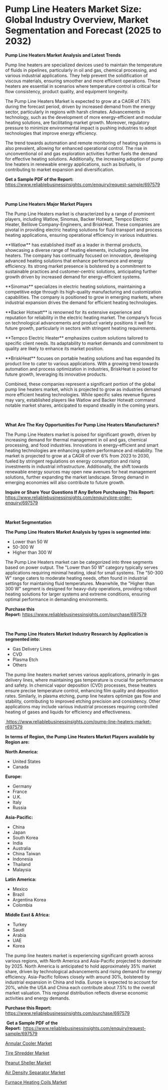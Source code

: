 <p><h1>Pump Line Heaters Market Size: Global Industry Overview, Market Segmentation and Forecast (2025 to 2032)</h1></p><p><strong>Pump Line Heaters Market Analysis and Latest Trends</strong></p>
<p><p>Pump line heaters are specialized devices used to maintain the temperature of fluids in pipelines, particularly in oil and gas, chemical processing, and various industrial applications. They help prevent the solidification of viscous materials, ensuring smoother and more efficient operations. These heaters are essential in scenarios where temperature control is critical for flow consistency, product quality, and equipment longevity.</p><p>The Pump Line Heaters Market is expected to grow at a CAGR of 7.6% during the forecast period, driven by increased demand from the energy sector, particularly in regions with harsh climates. Advancements in technology, such as the development of more energy-efficient and modular heating solutions, are facilitating market growth. Moreover, regulatory pressure to minimize environmental impact is pushing industries to adopt technologies that improve energy efficiency.</p><p>The trend towards automation and remote monitoring of heating systems is also prevalent, allowing for enhanced operational control. The rise in unconventional oil and gas exploration activities further fuels the demand for effective heating solutions. Additionally, the increasing adoption of pump line heaters in renewable energy applications, such as biofuels, is contributing to market expansion and diversification.</p></p>
<p><strong>Get a Sample PDF of the Report:&nbsp;</strong> <a href="https://www.reliablebusinessinsights.com/enquiry/request-sample/697579?utm_campaign=1091&utm_medium=2&utm_source=Github&utm_content=ia&utm_term=17022025&utm_id=pump-line-heaters">https://www.reliablebusinessinsights.com/enquiry/request-sample/697579</a></p>
<p>&nbsp;</p>
<p><strong>Pump Line Heaters Major Market Players</strong></p>
<p><p>The Pump Line Heaters market is characterized by a range of prominent players, including Watlow, Sinomas, Backer Hotwatt, Tempco Electric Heater, Belilove Company-Engineers, and BriskHeat. These companies are pivotal in providing electric heating solutions for fluid transport and process heating applications, ensuring operational efficiency in various industries.</p><p>**Watlow** has established itself as a leader in thermal products, showcasing a diverse range of heating elements, including pump line heaters. The company has continually focused on innovation, developing advanced heating solutions that enhance performance and energy efficiency. Its strong market presence is bolstered by a commitment to sustainable practices and customer-centric solutions, anticipating further growth driven by increased demand for energy-efficient systems.</p><p>**Sinomas** specializes in electric heating solutions, maintaining a competitive edge through its high-quality manufacturing and customization capabilities. The company is positioned to grow in emerging markets, where industrial expansion drives the demand for efficient heating technologies.</p><p>**Backer Hotwatt** is renowned for its extensive experience and reputation for reliability in the electric heating market. The company’s focus on technological advancements and product variety positions it well for future growth, particularly in sectors with stringent heating requirements.</p><p>**Tempco Electric Heater** emphasizes custom solutions tailored to specific client needs. Its adaptability to market demands and commitment to quality are likely to enhance its market position.</p><p>**BriskHeat** focuses on portable heating solutions and has expanded its product line to cater to various applications. With a growing trend towards automation and process optimization in industries, BriskHeat is poised for future growth, leveraging its innovative products.</p><p>Combined, these companies represent a significant portion of the global pump line heaters market, which is projected to grow as industries demand more efficient heating technologies. While specific sales revenue figures may vary, established players like Watlow and Backer Hotwatt command notable market shares, anticipated to expand steadily in the coming years.</p></p>
<p>&nbsp;</p>
<p><strong>What Are The Key Opportunities For Pump Line Heaters Manufacturers?</strong></p>
<p><p>The Pump Line Heaters market is poised for significant growth, driven by increasing demand for thermal management in oil and gas, chemical processing, and food industries. Innovations in energy-efficient and smart heating technologies are enhancing system performance and reliability. The market is projected to grow at a CAGR of over 6% from 2023 to 2030, fueled by stringent regulations on energy consumption and rising investments in industrial infrastructure. Additionally, the shift towards renewable energy sources may open new avenues for heat management solutions, further expanding the market landscape. Strong demand in emerging economies will also contribute to future growth.</p></p>
<p><strong>Inquire or Share Your Questions If Any Before Purchasing This Report:</strong> <a href="https://www.reliablebusinessinsights.com/enquiry/pre-order-enquiry/697579?utm_campaign=1091&utm_medium=2&utm_source=Github&utm_content=ia&utm_term=17022025&utm_id=pump-line-heaters">https://www.reliablebusinessinsights.com/enquiry/pre-order-enquiry/697579</a></p>
<p>&nbsp;</p>
<p><strong>Market Segmentation</strong></p>
<p><strong>The Pump Line Heaters Market Analysis by types is segmented into:</strong></p>
<p><ul><li>Lower than 50 W</li><li>50-300 W</li><li>Higher than 300 W</li></ul></p>
<p><p>The Pump Line Heaters market can be categorized into three segments based on power output. The "Lower than 50 W" category typically serves applications requiring minimal heating, ideal for small systems. The "50-300 W" range caters to moderate heating needs, often found in industrial settings for maintaining fluid temperatures. Meanwhile, the "Higher than 300 W" segment is designed for heavy-duty operations, providing robust heating solutions for larger systems and extreme conditions, ensuring optimal performance in demanding environments.</p></p>
<p><strong>Purchase this Report:&nbsp;</strong><a href="https://www.reliablebusinessinsights.com/purchase/697579?utm_campaign=1091&utm_medium=2&utm_source=Github&utm_content=ia&utm_term=17022025&utm_id=pump-line-heaters">https://www.reliablebusinessinsights.com/purchase/697579</a></p>
<p>&nbsp;</p>
<p><strong>The Pump Line Heaters Market Industry Research by Application is segmented into:</strong></p>
<p><ul><li>Gas Delivery Lines</li><li>CVD</li><li>Plasma Etch</li><li>Others</li></ul></p>
<p><p>The pump line heaters market serves various applications, primarily in gas delivery lines, where maintaining gas temperature is crucial for performance and safety. In chemical vapor deposition (CVD) processes, these heaters ensure precise temperature control, enhancing film quality and deposition rates. Similarly, in plasma etching, pump line heaters optimize gas flow and stability, contributing to improved etching precision and consistency. Other applications may include various industrial processes requiring controlled heating of gases and liquids for efficiency and effectiveness.</p></p>
<p><a href="https://www.reliablebusinessinsights.com/pump-line-heaters-market-r697579?utm_campaign=1091&utm_medium=2&utm_source=Github&utm_content=ia&utm_term=17022025&utm_id=pump-line-heaters">&nbsp;https://www.reliablebusinessinsights.com/pump-line-heaters-market-r697579</a></p>
<p><strong>In terms of Region, the Pump Line Heaters Market Players available by Region are:</strong></p>
<p>
    <p> <strong> North America: </strong>
        <ul>
            <li>United States</li>
            <li>Canada</li>
        </ul>
        </p> 
    <p> <strong> Europe: </strong>
        <ul>
            <li>Germany</li>
            <li>France</li>
            <li>U.K.</li>
            <li>Italy</li>
            <li>Russia</li>
        </ul>
        </p> 
    <p> <strong> Asia-Pacific: </strong>
        <ul>
            <li>China</li>
            <li>Japan</li>
            <li>South Korea</li>
            <li>India</li>
            <li>Australia</li>
            <li>China Taiwan</li>
            <li>Indonesia</li>
            <li>Thailand</li>
            <li>Malaysia</li>
        </ul>
        </p> 
    <p> <strong> Latin America: </strong>
        <ul>
            <li>Mexico</li>
            <li>Brazil</li>
            <li>Argentina Korea</li>
            <li>Colombia</li>
        </ul>
        </p> 
    <p> <strong> Middle East & Africa: </strong>
        <ul>
            <li>Turkey</li>
            <li>Saudi</li>
            <li>Arabia</li>
            <li>UAE</li>
            <li>Korea</li>
        </ul>
    </p>
    </p>
<p><p>The pump line heaters market is experiencing significant growth across various regions, with North America and Asia-Pacific projected to dominate by 2025. North America is anticipated to hold approximately 35% market share, driven by technological advancements and rising demand for energy efficiency. Asia-Pacific follows closely with around 30%, bolstered by industrial expansion in China and India. Europe is expected to account for 20%, while the USA and China each contribute about 7.5% to the overall market valuation. This regional distribution reflects diverse economic activities and energy demands.</p></p>
<p><strong>Purchase this Report: </strong><a href="https://www.reliablebusinessinsights.com/purchase/697579?utm_campaign=1091&utm_medium=2&utm_source=Github&utm_content=ia&utm_term=17022025&utm_id=pump-line-heaters">https://www.reliablebusinessinsights.com/purchase/697579</a></p>
<p>&nbsp;<strong>Get a Sample PDF of the Report:&nbsp;&nbsp;</strong><a href="https://www.reliablebusinessinsights.com/enquiry/request-sample/697579?utm_campaign=1091&utm_medium=2&utm_source=Github&utm_content=ia&utm_term=17022025&utm_id=pump-line-heaters">https://www.reliablebusinessinsights.com/enquiry/request-sample/697579</a></p>
<p><strong></strong></p>
<p><p><a href="https://github.com/muhjanaidu/Market-Research-Report-List-1/blob/main/annular-cooler-market.md?utm_campaign=1091&utm_medium=2&utm_source=Github&utm_content=ia&utm_term=17022025&utm_id=pump-line-heaters">Annular Cooler Market</a></p><p><a href="https://github.com/briandahm87/Market-Research-Report-List-1/blob/main/tire-shredder-market.md?utm_campaign=1091&utm_medium=2&utm_source=Github&utm_content=ia&utm_term=17022025&utm_id=pump-line-heaters">Tire Shredder Market</a></p><p><a href="https://github.com/felishtimoti/Market-Research-Report-List-1/blob/main/peanut-sheller-market.md?utm_campaign=1091&utm_medium=2&utm_source=Github&utm_content=ia&utm_term=17022025&utm_id=pump-line-heaters">Peanut Sheller Market</a></p><p><a href="https://github.com/hneefdelwyn/Market-Research-Report-List-1/blob/main/air-density-separator-market.md?utm_campaign=1091&utm_medium=2&utm_source=Github&utm_content=ia&utm_term=17022025&utm_id=pump-line-heaters">Air Density Separator Market</a></p><p><a href="https://github.com/lestymbango/Market-Research-Report-List-1/blob/main/furnace-heating-coils-market.md?utm_campaign=1091&utm_medium=2&utm_source=Github&utm_content=ia&utm_term=17022025&utm_id=pump-line-heaters">Furnace Heating Coils Market</a></p></p>